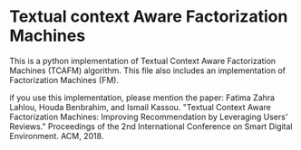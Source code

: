 
# Textual context Aware Factorization Machines

This is a python implementation of Textual Context Aware Factorization Machines (TCAFM) algorithm.
This file also includes an implementation of Factorization Machines (FM).

if you use this implementation, please mention the paper:  Fatima Zahra Lahlou, Houda Benbrahim, and Ismail Kassou. "Textual Context Aware Factorization Machines: Improving Recommendation by Leveraging Users' Reviews." Proceedings of the 2nd International Conference on Smart Digital Environment. ACM, 2018.
